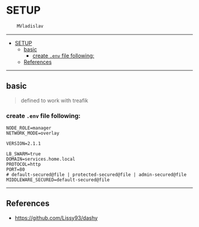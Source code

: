 # SETUP

```sh
    MVladislav
```

---

- [SETUP](#setup)
  - [basic](#basic)
    - [create `.env` file following:](#create-env-file-following)
  - [References](#references)

---

## basic

> defined to work with treafik

### create `.env` file following:

```env
NODE_ROLE=manager
NETWORK_MODE=overlay

VERSION=2.1.1

LB_SWARM=true
DOMAIN=services.home.local
PROTOCOL=http
PORT=80
# default-secured@file | protected-secured@file | admin-secured@file
MIDDLEWARE_SECURED=default-secured@file
```

---

## References

- <https://github.com/Lissy93/dashy>
